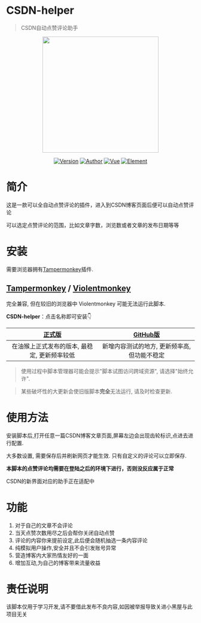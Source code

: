 # CSDN-helper

> CSDN自动点赞评论助手

<p align="center">
    <img src="https://cdn.jsdelivr.net/gh/superBoyJack/CSDN-helper/img/cover.png"
        height="310">
</p>
<p align="center">
    <a href="https://github.com/superBoyJack/CSDN-helper/releases"><img alt="Version" src="https://img.shields.io/badge/release-0.2-blue"/></a>
<a href="https://superboyjack.github.io/"><img alt="Author" src="https://img.shields.io/badge/author-ZainCheung-blueviolet"/></a>
  <a href="https://cn.vuejs.org/"><img alt="Vue" src="https://img.shields.io/badge/vue-2.6.11-success"/></a>
  <a href="https://element.eleme.cn/#/zh-CN/"><img alt="Element" src="https://img.shields.io/badge/element-2.13.0-blue"/></a>
</p>


# 简介
这是一款可以全自动点赞评论的插件，进入到CSDN博客页面后便可以自动点赞评论

可以选定点赞评论的范围，比如文章字数，浏览数或者文章的发布日期等等

# 安装
需要浏览器拥有[Tampermonkey](https://tampermonkey.net/)插件.

## [Tampermonkey](https://tampermonkey.net/) / [Violentmonkey](https://violentmonkey.github.io/)
完全兼容, 但在较旧的浏览器中 Violentmonkey 可能无法运行此脚本.

**CSDN-helper**：点击名称即可安装👇

| [正式版](https://greasyfork.org/scripts/401373-csdn%E5%8D%9A%E5%AE%A2%E8%87%AA%E5%8A%A8%E7%82%B9%E8%B5%9E%E8%AF%84%E8%AE%BA/code/CSDN%E5%8D%9A%E5%AE%A2%E8%87%AA%E5%8A%A8%E7%82%B9%E8%B5%9E%E8%AF%84%E8%AE%BA.user.js) | [GitHub版](https://cdn.jsdelivr.net/gh/superBoyJack/CSDN-helper/dist/CSDN-helper@1.0.user.js) |
| :----------------------------------------------------------: | :----------------------------------------------------------: |
|         在油猴上正式发布的版本, 最稳定, 更新频率较低         |         新增内容测试的地方, 更新频率高, 但功能不稳定         |

> 使用过程中脚本管理器可能会提示"脚本试图访问跨域资源", 请选择"始终允许".

> 某些破坏性的大更新会使旧版脚本**完全**无法运行, 请及时检查更新.

# 使用方法
安装脚本后,打开任意一篇CSDN博客文章页面,屏幕左边会出现齿轮标识,点进去进行配置.

大多数设置, 需要保存后并刷新网页才能生效. 只有自定义的评论可以立即保存.

**本脚本的点赞评论均需要在登陆之后的环境下进行，否则没反应属于正常**

CSDN的新界面对应的助手正在适配中

# 功能
1. 对于自己的文章不会评论
2. 当天点赞次数用尽之后会帮你关闭自动点赞
3. 评论的内容你来提前设定,此后便会随机抽选一条内容评论
4. 纯模拟用户操作,安全并且不会引发账号异常
5. 营造博客内大家热情友好的一面
6. 增加互动,为自己的博客带来流量收益

# 责任说明
该脚本仅用于学习开发,请不要借此发布不良内容,如因被举报导致关进小黑屋与此项目无关